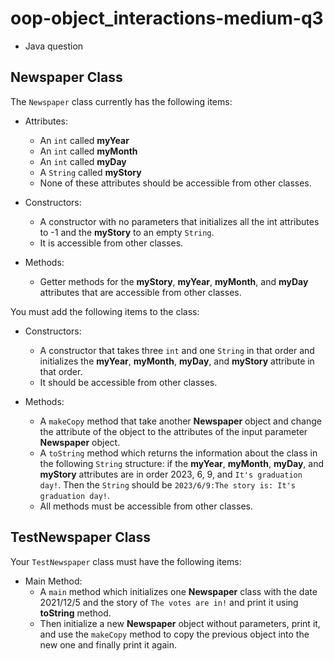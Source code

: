 # oop-object_interactions-medium-q3

- Java question

## Newspaper Class

The `Newspaper` class currently has the following items:

- Attributes:
    - An `int` called **myYear**
    - An `int` called **myMonth**
    - An `int` called **myDay**
    - A `String` called **myStory**
    - None of these attributes should be accessible from other classes.

- Constructors:
    - A constructor with no parameters that initializes all the int attributes to -1 and the **myStory** to an
      empty `String`.
    - It is accessible from other classes.

- Methods:
    - Getter methods for the **myStory**, **myYear**, **myMonth**, and **myDay** attributes that are accessible from other
      classes.

You must add the following items to the class:

- Constructors:
    - A constructor that takes three `int` and one `String` in that order and initializes the **myYear**, **myMonth**,
      **myDay**, and **myStory** attribute in that order.
    - It should be accessible from other classes.

- Methods:
    - A `makeCopy` method that take another **Newspaper** object and change the attribute of the object to the attributes
      of the input parameter **Newspaper** object.
    - A `toString` method which returns the information about the class in the following `String` structure:
      if the **myYear**, **myMonth**, **myDay**, and **myStory** attributes are in order 2023, 6,
      9, and `It's graduation day!`. Then the `String` should be `2023/6/9:The story is: It's graduation day!`.
    - All methods must be accessible from other classes.

## TestNewspaper Class

Your `TestNewspaper` class must have the following items:

- Main Method:
    - A `main` method which initializes one **Newspaper** class with the date 2021/12/5 and the story of
      `The votes are in!` and print it using **toString** method.
    - Then initialize a new **Newspaper** object without parameters, print it, and use the `makeCopy` method to copy the previous
      object into the new one and finally print it again.